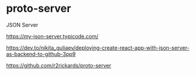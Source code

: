 # proto-server
JSON Server

https://my-json-server.typicode.com/

https://dev.to/nikita_guliaev/deploying-create-react-app-with-json-server-as-backend-to-github-3pp9

https://github.com/r2rickards/proto-server